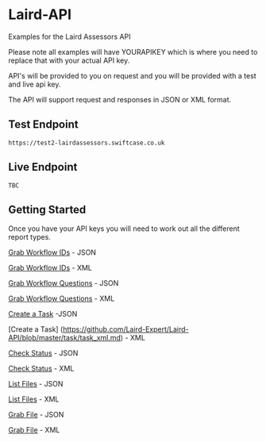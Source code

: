 # Laird-API
Examples for the Laird Assessors API


Please note all examples will have YOURAPIKEY which is where you need to replace that with your actual API key.

API's will be provided to you on request and you will be provided with a test and live api key.

The API will support request and responses in JSON or XML format.


Test Endpoint
----

```
https://test2-lairdassessors.swiftcase.co.uk
```

Live Endpoint
----

```
TBC
```


Getting Started
-------

Once you have your API keys you will need to work out all the different report types.

[Grab Workflow IDs](https://github.com/Laird-Expert/Laird-API/blob/master/workflows/workflow_types_json.md) - JSON

[Grab Workflow IDs](https://github.com/Laird-Expert/Laird-API/blob/master/workflows/workflow_types_xml.md) - XML

[Grab Workflow Questions](https://github.com/Laird-Expert/Laird-API/blob/master/workflows/workflow_questions_json.md) - JSON

[Grab Workflow Questions](https://github.com/Laird-Expert/Laird-API/blob/master/workflows/workflow_questions_xml.md) - XML

[Create a Task](https://github.com/Laird-Expert/Laird-API/blob/master/task/task_json.md) -JSON

[Create a Task] (https://github.com/Laird-Expert/Laird-API/blob/master/task/task_xml.md) - XML

[Check Status](https://github.com/Laird-Expert/Laird-API/blob/master/task/status_json.md) - JSON

[Check Status](https://github.com/Laird-Expert/Laird-API/blob/master/task/status_xml.md) - XML

[List Files](https://github.com/Laird-Expert/Laird-API/blob/master/file/get_files_json.md) - JSON

[List Files](https://github.com/Laird-Expert/Laird-API/blob/master/file/get_files_xml.md) - XML

[Grab File](https://github.com/Laird-Expert/Laird-API/blob/master/file/get_file_json.md) - JSON

[Grab File](https://github.com/Laird-Expert/Laird-API/blob/master/file/get_file_xml.md) - XML



